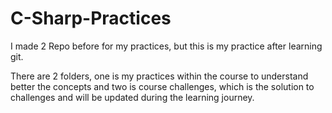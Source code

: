 # C-Sharp-Practices

I made 2 Repo before for my practices, but this is my practice after learning git.


There are 2 folders, one is my practices within the course to understand better the concepts and two is course challenges, which is the solution to challenges and will be updated during the learning journey.
